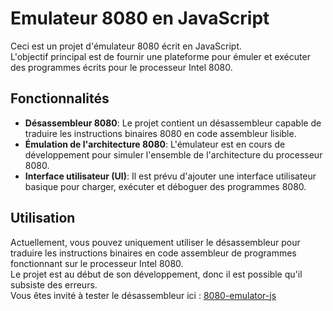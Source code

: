 # Emulateur 8080 en JavaScript

Ceci est un projet d'émulateur 8080 écrit en JavaScript.  
L'objectif principal est de fournir une plateforme pour émuler et exécuter des programmes écrits pour le processeur Intel 8080.

## Fonctionnalités

- **Désassembleur 8080**: Le projet contient un désassembleur capable de traduire les instructions binaires 8080 en code assembleur lisible.
- **Émulation de l'architecture 8080**: L'émulateur est en cours de développement pour simuler l'ensemble de l'architecture du processeur 8080.
- **Interface utilisateur (UI)**: Il est prévu d'ajouter une interface utilisateur basique pour charger, exécuter et déboguer des programmes 8080.

## Utilisation

Actuellement, vous pouvez uniquement utiliser le désassembleur pour traduire les instructions binaires en code assembleur de programmes fonctionnant sur le processeur Intel 8080.  
Le projet est au début de son développement, donc il est possible qu'il subsiste des erreurs.  
Vous êtes invité à tester le désassembleur ici : [8080-emulator-js](https://mathisfr.github.io/8080-emulator-js/)

